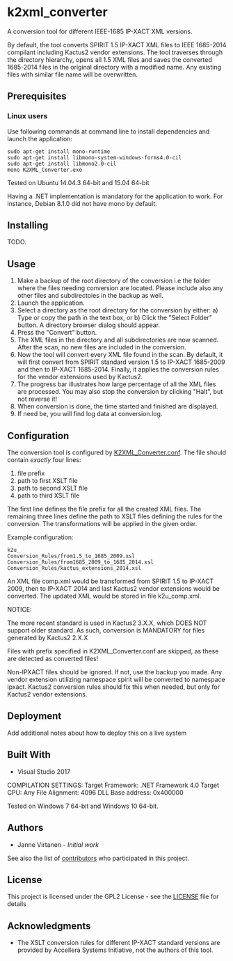 # k2xml_converter

A conversion tool for different IEEE-1685 IP-XACT XML versions.

By default, the tool converts SPIRIT 1.5 IP-XACT XML files to IEEE 1685-2014 compilant including Kactus2 vendor extensions. 
The tool traverses through the directory hierarchy, opens all 1.5 XML files and saves the converted 1685-2014 files in the original 
directory with a modified name. Any existing files with similar file name will be overwritten.

## Prerequisites

### Linux users
Use following commands at command line to install dependencies and launch the application:

```
sudo apt-get install mono-runtime
sudo apt-get install libmono-system-windows-forms4.0-cil
sudo apt-get install libmono2.0-cil
mono K2XML_Converter.exe
```

Tested on Ubuntu 14.04.3 64-bit and 15.04 64-bit

Having a .NET implementation is mandatory for the application to work.
For instance, Debian 8.1.0 did not have mono by default.

## Installing

TODO.

## Usage

1. Make a backup of the root directory of the conversion i.e the folder where the files needing conversion are located. 
Please include also any other files and subdirectoies in the backup as well.
2. Launch the application.
3. Select a directory as the root directory for the conversion by either:
	a) Type or copy the path in the text box, or
	b) Click the "Select Folder" button. A directory browser dialog should appear.
4. Press the "Convert" button.
5. The XML files in the directory and all subdirectories are now scanned. After the scan, no new files are included in the conversion.
6. Now the tool will convert every XML file found in the scan.
By default, it will first convert from SPIRIT standard version 1.5 to IP-XACT 1685-2009 and then to IP-XACT 1685-2014. Finally, it
applies the conversion rules for the vendor extensions used by Kactus2.
7. The progress bar illustrates how large percentage of all the XML files are processed.
You may also stop the conversion by clicking "Halt", but not reverse it!
8. When conversion is done, the time started and finished are displayed.
9. If need be, you will find log data at conversion.log.

## Configuration

The conversion tool is configured by [K2XML_Converter.conf](K2XML_Converter.conf). The file should contain *exactly* four lines:
1. file prefix
2. path to first XSLT file
3. path to second XSLT file
4. path to third XSLT file

The first line defines the file prefix for all the created XML files. The remaining three lines define the path to XSLT files
defining the rules for the conversion. The transformations will be applied in the given order.

Example configuration:
```
k2u_
Conversion_Rules/from1.5_to_1685_2009.xsl
Conversion_Rules/from1685_2009_to_1685_2014.xsl
Conversion_Rules/kactus_extensions_2014.xsl
```

An XML file comp.xml would be transformed from SPIRIT 1.5 to IP-XACT 2009, then to IP-XACT 2014 and last Kactus2 vendor extensions
would be converted. The updated XML would be stored in file k2u_comp.xml.

NOTICE:

The more recent standard is used in Kactus2 3.X.X, which DOES NOT support older standard.
As such, conversion is MANDATORY for files generated by Kactus2 2.X.X


Files with prefix specified in K2XML_Converter.conf are skipped, as these
are detected as converted files!

Non-IPXACT files should be ignored. If not, use the backup you made.
Any vendor extension utilizing namespace spirit will be converted to namespace ipxact.
Kactus2 conversion rules should fix this when needed, but only for Kactus2 vendor extensions.


## Deployment

Add additional notes about how to deploy this on a live system

## Built With

* Visual Studio 2017

COMPILATION SETTINGS:
Target Framework: .NET Framework 4.0
Target CPU: Any
File Alignment: 4096
DLL Base address: 0x400000

Tested on Windows 7 64-bit and Windows 10 64-bit.

## Authors

* Janne Virtanen - *Initial work*

See also the list of [contributors](https://github.com/kactus2/k2xml_converter/graphs/contributors) who participated in this project.

## License

This project is licensed under the GPL2 License - see the [LICENSE](LICENSE) file for details

## Acknowledgments

* The XSLT conversion rules for different IP-XACT standard versions are provided by Accellera Systems Initiative, not the authors of this tool.
